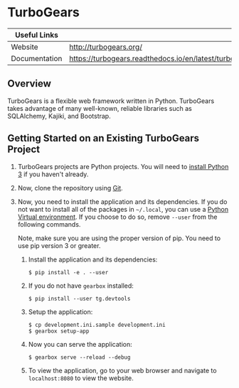 # TurboGears
| Useful Links      |                                                                            |
|-------------------|----------------------------------------------------------------------------|
| Website           | http://turbogears.org/                                                     |
| Documentation     | https://turbogears.readthedocs.io/en/latest/turbogears/minimal/index.html# |

## Overview

TurboGears is a flexible web framework written in Python. TurboGears takes
advantage of many well-known, reliable libraries such as SQLAlchemy, Kajiki, and
Bootstrap.

## Getting Started on an Existing TurboGears Project

1. TurboGears projects are Python projects. You will need to [install Python
   3](./Python3.md#installing-python-3) if you haven't already.

2. Now, clone the repository using [Git](./Git.md).

3. Now, you need to install the application and its dependencies. If you do not
   want to install all of the packages in `~/.local`, you can use a [Python
   Virtual environment](./Python-Virtual-Environment.md). If you choose to do
   so, remove `--user` from the following commands.

   Note, make sure you are using the proper version of pip. You need to use
   pip version 3 or greater.

   1. Install the application and its dependencies:

          $ pip install -e . --user

   2. If you do not have `gearbox` installed:

          $ pip install --user tg.devtools

   3. Setup the application:

          $ cp development.ini.sample development.ini
          $ gearbox setup-app

   4. Now you can serve the application:

          $ gearbox serve --reload --debug

   5. To view the application, go to your web browser and navigate to
      `localhost:8080` to view the website.
